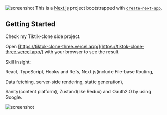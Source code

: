 ![screenshot](https://github.com/LyonWang25/tiktok/blob/main/Tiktik-desktop.png)
This is a [Next.js](https://nextjs.org/) project bootstrapped with [`create-next-app`](https://github.com/vercel/next.js/tree/canary/packages/create-next-app).

## Getting Started

Check my Tiktik-clone side project. 

Open [https://tiktok-clone-three.vercel.app/](https://tiktok-clone-three.vercel.app/) with your browser to see the result.

Skill Insight: 

React, TypeScript, Hooks and Refs, Next.js(include File-base Routing, 

Data fetching, server-side rendering, static generation), 

Sanity(content platform), Zustand(like Redux) and Oauth2.0 by using Google.


![screenshot](https://github.com/LyonWang25/tiktok/blob/main/mobile.png)



